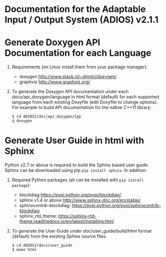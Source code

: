 # Documentation for the Adaptable Input / Output System (ADIOS) v2.1.1

# Generate Doxygen API Documentation for each Language

1. Requirements (on Linux install them from your package manager):
	* doxygen http://www.stack.nl/~dimitri/doxygen/
	* graphviz http://www.graphviz.org/
	
2. To generate the Doxygen API documentation under each docs/api_doxygen/language in html format (default) for each supported language from each existing Doxyfile (edit Doxyfile to change options). For example to build API documentation for the native C++11 library:
	
	```
	$ cd ADIOS2/doc/api_doxygen/Cpp 
	$ doxygen
	``` 

# Generate User Guide in html with Sphinx

Python v2.7 or above is required to build the Sphinx based user guide. Sphinx can be downloaded using pip `pip install sphinx`. In addition:

1. Required Python packages (all can be installed with `pip install package`):
	* blockdiag https://pypi.python.org/pypi/blockdiag/
	* sphinx v1.4 or above http://www.sphinx-doc.org/en/stable/
	* sphinxcontrib-blockdiag: https://pypi.python.org/pypi/sphinxcontrib-blockdiag
	* sphinx_rtd_theme: https://sphinx-rtd-theme.readthedocs.io/en/latest/installing.html
	
2. To generate the User Guide under doc/user_guide/build/html format (default) from the existing Sphinx source files:
	
	```
	$ cd ADIOS2/docs/user_guide 
	$ make html
	```
